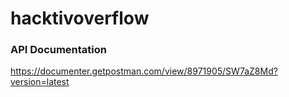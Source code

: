 # hacktivoverflow

### API Documentation

https://documenter.getpostman.com/view/8971905/SW7aZ8Md?version=latest
